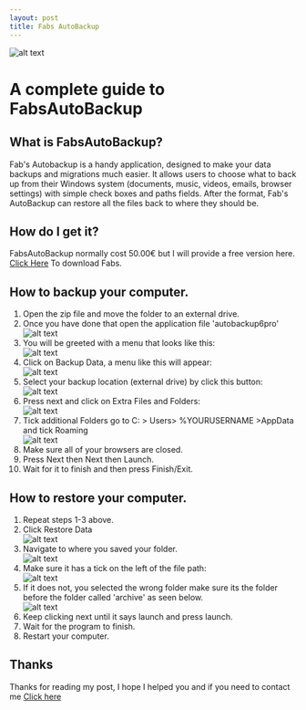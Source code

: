 ```yaml
---
layout: post
title: Fabs AutoBackup
---
```


![alt text](https://i.imgur.com/itr8TEy.png "Picture from www.technibble.com")
# A complete guide to FabsAutoBackup

## What is FabsAutoBackup?  
Fab's Autobackup is a handy application, designed to make your data backups and migrations much easier. It allows users to choose what to back up from their Windows system (documents, music, videos, emails, browser settings) with simple check boxes and paths fields. After the format, Fab's AutoBackup can restore all the files back to where they should be.  
## How do I get it?
FabsAutoBackup normally cost 50.00€ but I will provide a free version here.  
[Click Here](https://github.com/f3nici/f3nici.github.io/raw/main/_files/autobackup6pro.zip) To download Fabs.  
## How to backup your computer.
1) Open the zip file and move the folder to an external drive.  
2) Once you have done that open the application file 'autobackup6pro'  
![alt text](https://i.imgur.com/Dwx8XcZ.png)  
3) You will be greeted with a menu that looks like this:  
![alt text](https://i.imgur.com/lsL9sPe.png)  
4) Click on Backup Data, a menu like this will appear:  
![alt text](https://i.imgur.com/63t6o7R.png)  
5) Select your backup location (external drive) by click this button:
![alt text](https://i.imgur.com/yW0JNcG.png)  
6) Press next and click on Extra Files and Folders:  
![alt text](https://i.imgur.com/TcbeqcI.png)  
7) Tick additional Folders go to C: > Users> %YOURUSERNAME >AppData and tick Roaming  
![alt text](https://i.imgur.com/kF9EtHN.png)  
8) Make sure all of your browsers are closed.  
9) Press Next then Next then Launch.  
10) Wait for it to finish and then press Finish/Exit.  
## How to restore your computer.  
1) Repeat steps 1-3 above.  
2) Click Restore Data  
![alt text](https://i.imgur.com/Y1zNPhO.png)  
3) Navigate to where you saved your folder.  
![alt text](https://i.imgur.com/ZGyZPFI.png)  
4) Make sure it has a tick on the left of the file path:  
![alt text](https://i.imgur.com/atV9r9a.png)  
5) If it does not, you selected the wrong folder make sure its the folder before the folder called 'archive' as seen below.  
![alt text](https://i.imgur.com/fKvD0iU.png)  
6) Keep clicking next until it says launch and press launch.  
7) Wait for the program to finish.  
8) Restart your computer.  
## Thanks
Thanks for reading my post, I hope I helped you and if you need to contact me [Click here](http://fenici.xyz/about/)
